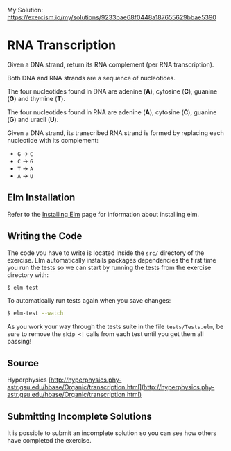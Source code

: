 My Solution: https://exercism.io/my/solutions/9233bae68f0448a187655629bbae5390

# RNA Transcription

Given a DNA strand, return its RNA complement (per RNA transcription).

Both DNA and RNA strands are a sequence of nucleotides.

The four nucleotides found in DNA are adenine (**A**), cytosine (**C**),
guanine (**G**) and thymine (**T**).

The four nucleotides found in RNA are adenine (**A**), cytosine (**C**),
guanine (**G**) and uracil (**U**).

Given a DNA strand, its transcribed RNA strand is formed by replacing
each nucleotide with its complement:

* `G` -> `C`
* `C` -> `G`
* `T` -> `A`
* `A` -> `U`

## Elm Installation

Refer to the [Installing Elm](https://exercism.io/tracks/elm/installation) page
for information about installing elm.

## Writing the Code

The code you have to write is located inside the `src/` directory of the exercise.
Elm automatically installs packages dependencies the first time you run the tests
so we can start by running the tests from the exercise directory with:

```bash
$ elm-test
```

To automatically run tests again when you save changes:

```bash
$ elm-test --watch
```

As you work your way through the tests suite in the file `tests/Tests.elm`,
be sure to remove the `skip <|`
calls from each test until you get them all passing!

## Source

Hyperphysics [http://hyperphysics.phy-astr.gsu.edu/hbase/Organic/transcription.html](http://hyperphysics.phy-astr.gsu.edu/hbase/Organic/transcription.html)

## Submitting Incomplete Solutions

It is possible to submit an incomplete solution so you can see how others have
completed the exercise.
